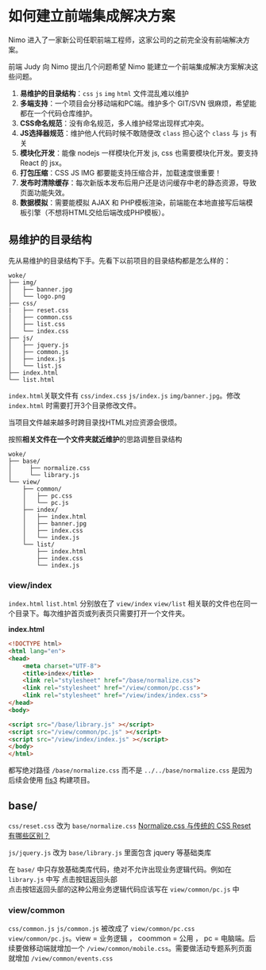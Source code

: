 # 如何建立前端集成解决方案

Nimo 进入了一家新公司任职前端工程师，这家公司的之前完全没有前端解决方案。

前端 Judy 向 Nimo 提出几个问题希望 Nimo 能建立一个前端集成解决方案解决这些问题。


1. **易维护的目录结构**：`css` `js` `img` `html` 文件混乱难以维护
2. **多端支持**：一个项目会分移动端和PC端。维护多个 GIT/SVN 很麻烦，希望能都在一个代码仓库维护。
2. **CSS命名规范**：没有命名规范，多人维护经常出现样式冲突。
3. **JS选择器规范**：维护他人代码时候不敢随便改 `class` 担心这个 `class` 与 `js` 有关
4. **模块化开发**：能像 nodejs 一样模块化开发 js, css 也需要模块化开发。要支持 React 的 jsx。
5. **打包压缩**：CSS JS IMG 都要能支持压缩合并，加载速度很重要！
6. **发布时清除缓存**：每次新版本发布后用户还是访问缓存中老的静态资源，导致页面功能失效。
7. **数据模拟**：需要能模拟 AJAX 和 PHP模板渲染，前端能在本地直接写后端模板引擎（不想将HTML交给后端改成PHP模板）。


## 易维护的目录结构

先从易维护的目录结构下手。先看下以前项目的目录结构都是怎么样的：

```
woke/
├── img/
│   ├── banner.jpg
│   └── logo.png
├── css/
|   ├── reset.css
│   ├── common.css
│   ├── list.css    
│   └── index.css   
├── js/
│   ├── jquery.js
│   ├── common.js
│   ├── index.js
│   └── list.js
├── index.html
└── list.html
```

`index.html`关联文件有 `css/index.css` `js/index.js` `img/banner.jpg`。修改 `index.html` 时需要打开3个目录修改文件。

当项目文件越来越多时跨目录找HTML对应资源会很烦。

按照**相关文件在一个文件夹就近维护**的思路调整目录结构

```
woke/
├── base/
│     ├── normalize.css
│     └── library.js
└── view/
    ├── common/
    │   ├── pc.css
    │   └── pc.js
    ├── index/
    │   ├── index.html
    │   ├── banner.jpg
    │   ├── index.css
    │   └── index.js
    └── list/
        ├── index.html
        ├── index.css
        └── index.js
```


### view/index

`index.html` `list.html` 分别放在了 `view/index` `view/list` 相关联的文件也在同一个目录下。每次维护首页或列表页只需要打开一个文件夹。

**index.html**

```html
<!DOCTYPE html>
<html lang="en">
<head>
    <meta charset="UTF-8">
    <title>index</title>
    <link rel="stylesheet" href="/base/normalize.css">
    <link rel="stylesheet" href="/view/common/pc.css">
    <link rel="stylesheet" href="/view/index/index.css">
</head>
<body>

<script src="/base/library.js" ></script>
<script src="/view/common/pc.js" ></script>
<script src="/view/index/index.js" ></script>
</body>
</html>
```

都写绝对路径 `/base/normalize.css` 而不是 `../../base/normalize.css` 是因为后续会使用 [fis3](http://fis.baidu.com/) 构建项目。

## base/

`css/reset.css` 改为 `base/normalize.css` [Normalize.css 与传统的 CSS Reset 有哪些区别？](https://www.zhihu.com/question/20094066)

`js/jquery.js` 改为 `base/library.js` 里面包含 jquery 等基础类库

在 `base/` 中只存放基础类库代码，绝对不允许出现业务逻辑代码。例如在 `library.js` 中写 点击按钮返回头部  
点击按钮返回头部的这种公用业务逻辑代码应该写在 `view/common/pc.js` 中

### view/common

`css/common.js` `js/common.js` 被改成了 `view/common/pc.css` `view/common/pc.js`。view = 业务逻辑 ， coommon = 公用 ， pc = 电脑端。后续要做移动端就增加一个 `/view/common/mobile.css`。需要做活动专题系列页面就增加 `/view/common/events.css`
